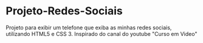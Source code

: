 # Projeto-Redes-Sociais
Projeto para exibir um telefone que exiba as minhas redes sociais, utilizando HTML5  e CSS 3. Inspirado do canal do youtube "Curso em Video"
